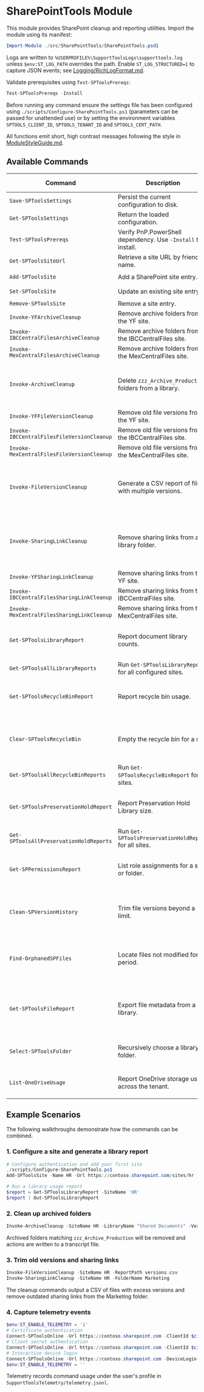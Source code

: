 # SharePointTools Module

This module provides SharePoint cleanup and reporting utilities. Import the module using its manifest:

```powershell
Import-Module ./src/SharePointTools/SharePointTools.psd1
```

Logs are written to `%USERPROFILE%\SupportToolsLogs\supporttools.log` unless `$env:ST_LOG_PATH` overrides the path. Enable `ST_LOG_STRUCTURED=1` to capture JSON events; see [Logging/RichLogFormat.md](Logging/RichLogFormat.md).

Validate prerequisites using `Test-SPToolsPrereqs`:

```powershell
Test-SPToolsPrereqs -Install
```

Before running any command ensure the settings file has been configured using `./scripts/Configure-SharePointTools.ps1` (parameters can be passed for unattended use) or by setting the environment variables `SPTOOLS_CLIENT_ID`, `SPTOOLS_TENANT_ID` and `SPTOOLS_CERT_PATH`.

All functions emit short, high contrast messages following the style in [ModuleStyleGuide.md](ModuleStyleGuide.md).

## Available Commands

| Command | Description | Key Parameters | Example |
|---------|-------------|---------------|---------|
| `Save-SPToolsSettings` | Persist the current configuration to disk. | none | `Save-SPToolsSettings` |
| `Get-SPToolsSettings` | Return the loaded configuration. | none | `Get-SPToolsSettings` |
| `Test-SPToolsPrereqs` | Verify PnP.PowerShell dependency. Use `-Install` to install. | `[Install]` | `Test-SPToolsPrereqs -Install` |
| `Get-SPToolsSiteUrl` | Retrieve a site URL by friendly name. | `SiteName` | `Get-SPToolsSiteUrl -SiteName HR` |
| `Add-SPToolsSite` | Add a SharePoint site entry. | `Name`, `Url` | `Add-SPToolsSite -Name HR -Url https://contoso.sharepoint.com/sites/hr` |
| `Set-SPToolsSite` | Update an existing site entry. | `Name`, `Url` | `Set-SPToolsSite -Name HR -Url https://contoso.sharepoint.com/sites/hr2` |
| `Remove-SPToolsSite` | Remove a site entry. | `Name` | `Remove-SPToolsSite -Name HR` |
| `Invoke-YFArchiveCleanup` | Remove archive folders from the YF site. | none | `Invoke-YFArchiveCleanup -Verbose` |
| `Invoke-IBCCentralFilesArchiveCleanup` | Remove archive folders from the IBCCentralFiles site. | none | `Invoke-IBCCentralFilesArchiveCleanup` |
| `Invoke-MexCentralFilesArchiveCleanup` | Remove archive folders from the MexCentralFiles site. | none | `Invoke-MexCentralFilesArchiveCleanup` |
| `Invoke-ArchiveCleanup` | Delete `zzz_Archive_Production` folders from a library. | `SiteName`, `[SiteUrl]`, `[LibraryName]`, `[ClientId]`, `[TenantId]`, `[CertPath]` | `Invoke-ArchiveCleanup -SiteName HR -LibraryName Documents` |
| `Invoke-YFFileVersionCleanup` | Remove old file versions from the YF site. | none | `Invoke-YFFileVersionCleanup` |
| `Invoke-IBCCentralFilesFileVersionCleanup` | Remove old file versions from the IBCCentralFiles site. | none | `Invoke-IBCCentralFilesFileVersionCleanup` |
| `Invoke-MexCentralFilesFileVersionCleanup` | Remove old file versions from the MexCentralFiles site. | none | `Invoke-MexCentralFilesFileVersionCleanup` |
| `Invoke-FileVersionCleanup` | Generate a CSV report of files with multiple versions. | `SiteName`, `[SiteUrl]`, `[LibraryName]`, `[ClientId]`, `[TenantId]`, `[CertPath]`, `[ReportPath]` | `Invoke-FileVersionCleanup -SiteName HR -ReportPath report.csv` |
| `Invoke-SharingLinkCleanup` | Remove sharing links from a library folder. | `SiteName`, `[SiteUrl]`, `[LibraryName]`, `[FolderName]`, `[ClientId]`, `[TenantId]`, `[CertPath]` | `Invoke-SharingLinkCleanup -SiteName HR -FolderName Marketing` |
| `Invoke-YFSharingLinkCleanup` | Remove sharing links from the YF site. | none | `Invoke-YFSharingLinkCleanup` |
| `Invoke-IBCCentralFilesSharingLinkCleanup` | Remove sharing links from the IBCCentralFiles site. | none | `Invoke-IBCCentralFilesSharingLinkCleanup` |
| `Invoke-MexCentralFilesSharingLinkCleanup` | Remove sharing links from the MexCentralFiles site. | none | `Invoke-MexCentralFilesSharingLinkCleanup` |
| `Get-SPToolsLibraryReport` | Report document library counts. | `SiteName`, `[SiteUrl]`, `[ClientId]`, `[TenantId]`, `[CertPath]` | `Get-SPToolsLibraryReport -SiteName HR` |
| `Get-SPToolsAllLibraryReports` | Run `Get-SPToolsLibraryReport` for all configured sites. | none | `Get-SPToolsAllLibraryReports` |
| `Get-SPToolsRecycleBinReport` | Report recycle bin usage. | `SiteName`, `[SiteUrl]`, `[ClientId]`, `[TenantId]`, `[CertPath]` | `Get-SPToolsRecycleBinReport -SiteName HR` |
| `Clear-SPToolsRecycleBin` | Empty the recycle bin for a site. | `SiteName`, `[SiteUrl]`, `[SecondStage]`, `[ClientId]`, `[TenantId]`, `[CertPath]` | `Clear-SPToolsRecycleBin -SiteName HR -SecondStage` |
| `Get-SPToolsAllRecycleBinReports` | Run `Get-SPToolsRecycleBinReport` for all sites. | none | `Get-SPToolsAllRecycleBinReports` |
| `Get-SPToolsPreservationHoldReport` | Report Preservation Hold Library size. | `SiteName`, `[SiteUrl]`, `[ClientId]`, `[TenantId]`, `[CertPath]` | `Get-SPToolsPreservationHoldReport -SiteName HR` |
| `Get-SPToolsAllPreservationHoldReports` | Run `Get-SPToolsPreservationHoldReport` for all sites. | none | `Get-SPToolsAllPreservationHoldReports` |
| `Get-SPPermissionsReport` | List role assignments for a site or folder. | `SiteUrl`, `[FolderUrl]`, `[ClientId]`, `[TenantId]`, `[CertPath]` | `Get-SPPermissionsReport -SiteUrl https://contoso.sharepoint.com/sites/hr` |
| `Clean-SPVersionHistory` | Trim file versions beyond a limit. | `SiteUrl`, `[LibraryName]`, `[KeepVersions]`, `[ClientId]`, `[TenantId]`, `[CertPath]` | `Clean-SPVersionHistory -SiteUrl https://contoso.sharepoint.com/sites/hr -KeepVersions 5` |
| `Find-OrphanedSPFiles` | Locate files not modified for a period. | `SiteUrl`, `[LibraryName]`, `[Days]`, `[ClientId]`, `[TenantId]`, `[CertPath]` | `Find-OrphanedSPFiles -SiteUrl https://contoso.sharepoint.com/sites/hr -Days 90` |
| `Get-SPToolsFileReport` | Export file metadata from a library. | `SiteName`, `[SiteUrl]`, `[LibraryName]`, `[ClientId]`, `[TenantId]`, `[CertPath]`, `[ReportPath]` | `Get-SPToolsFileReport -SiteName HR -ReportPath files.csv` |
| `Select-SPToolsFolder` | Recursively choose a library folder. | `SiteName`, `[SiteUrl]`, `[LibraryName]`, `[Filter]` | `Select-SPToolsFolder -SiteName HR` |
| `List-OneDriveUsage` | Report OneDrive storage use across the tenant. | `AdminUrl`, `[ClientId]`, `[TenantId]`, `[CertPath]` | `List-OneDriveUsage -AdminUrl https://contoso-admin.sharepoint.com` |


## Example Scenarios

The following walkthroughs demonstrate how the commands can be combined.

### 1. Configure a site and generate a library report

```powershell
# Configure authentication and add your first site
./scripts/Configure-SharePointTools.ps1
Add-SPToolsSite -Name HR -Url https://contoso.sharepoint.com/sites/hr

# Run a library usage report
$report = Get-SPToolsLibraryReport -SiteName 'HR'
$report | Out-SPToolsLibraryReport
```

### 2. Clean up archived folders

```powershell
Invoke-ArchiveCleanup -SiteName HR -LibraryName "Shared Documents" -Verbose
```

Archived folders matching `zzz_Archive_Production` will be removed and actions are written to a transcript file.

### 3. Trim old versions and sharing links

```powershell
Invoke-FileVersionCleanup -SiteName HR -ReportPath versions.csv
Invoke-SharingLinkCleanup -SiteName HR -FolderName Marketing
```

The cleanup commands output a CSV of files with excess versions and remove outdated sharing links from the Marketing folder.

### 4. Capture telemetry events

```powershell
$env:ST_ENABLE_TELEMETRY = '1'
# Certificate authentication
Connect-SPToolsOnline -Url https://contoso.sharepoint.com -ClientId $cid -TenantId $tid -CertPath cert.pfx
# Client secret authentication
Connect-SPToolsOnline -Url https://contoso.sharepoint.com -ClientId $cid -TenantId $tid -ClientSecret $secret
# Interactive device login
Connect-SPToolsOnline -Url https://contoso.sharepoint.com -DeviceLogin
$env:ST_ENABLE_TELEMETRY = ''
```

Telemetry records command usage under the user's profile in `SupportToolsTelemetry/telemetry.jsonl`.
